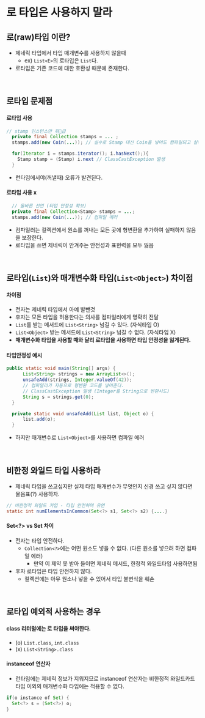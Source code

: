 # 로 타입은 사용하지 말라

## 로(raw)타입 이란?
- 제네릭 타입에서 타입 매개변수를 사용하지 않을때
  - ex) `List<E>`의 로타입은 `List`다.
- 로타입은 기존 코드에 대한 호환성 때문에 존재한다.

<br/>

## 로타입 문제점

#### 로타입 사용
```java
// stamp 인스턴스만 취급
  private final Collection stamps = ... ;
  stamps.add(new Coin(...)); // 실수로 Stamp 대신 Coin을 넣어도 컴파일되고 실행된다는 문제점.
```
```java
  for(Iterator i = stamps.iterator(); i.hasNext();){
    Stamp stamp = (Stamp) i.next // ClassCastException 발생
  }
```
- 런타임에서야(꺼낼때) 오류가 발견된다.

#### 로타입 사용 x
```java
  // 올바른 선언 (타입 안정성 확보)
  private final Collection<Stamp> stamps = ...;
  stamps.add(new Coin(...)); // 컴파일 에러
  ```
- 컴파일러는 컬렉션에서 원소를 꺼내는 모든 곳에 형변환을 추가하여 실패하지 않음을 보장한다.
- 로타입을 쓰면 제네릭이 안겨주는 안전성과 표현력을 모두 잃음


<br/>

## 로타입(`List`)와 매개변수화 타입(`List<Object>`) 차이점
#### 차이점
  - 전자는 제네릭 타입에서 아예 발뺀것
  - 후자는 모든 타입을 허용한다는 의사를 컴파일러에게 명확히 전달
  - `List`를 받는 메서드에 `List<String>` 넘길 수 있다. (자식타입 O)
  - `List<Object>` 받는 메서드에 `List<String>` 넘길 수 없다. (자식타입 X)
  -  __매개변수화 타입을 사용할 때와 달리 로타입을 사용하면 타입 안정성을 잃게된다.__
#### 타입안정성 예시
```java
public static void main(String[] args) {
      List<String> strings = new ArrayList<>();
      unsafeAdd(strings, Integer.valueOf(42));
      // 컴파일러가 자동으로 형변환 코드를 넣어준다.
      // ClassCastException 발생 (Integer를 String으로 변환시도)
      String s = strings.get(0);
  }

  private static void unsafeAdd(List list, Object o) {
      list.add(o);
  }
  ```
  - 하지만 매개변수로 `List<Object>`를 사용하면 컴파일 에러


<br/>

## 비한정 와일드 타입 사용하라
- 제네릭 타입을 쓰고싶지만 실제 타입 매개변수가 무엇인지 신경 쓰고 싶지 않다면 물음표(?) 사용하자.
```java
// 비한정적 와일드 카입 - 타입 안전하며 유연
static int numElementsInCommon(Set<?> s1, Set<?> s2) {....}
```
#### Set<?> vs Set 차이
  - 전자는 타입 안전하다.
    - `Collection<?>`에는 어떤 원소도 넣을 수 없다. (다른 원소를 넣으려 하면 컴파일 에러)
      - 만약 이 제약 못 받아 들이면 제네릭 메서드, 한정적 와일드타입 사용하면됨
  - 후자 로타입은 타입 안전하지 않다.
    - 컬렉션에는 아무 원소나 넣을 수 있어서 타입 불변식을 훼손

<br/>

## 로타입 예외적 사용하는 경우
#### class 리터럴에는 로 타입을 써야한다.
  - (o) `List.class`, `int.class`
  - (x) `List<String>.class`
#### instanceof 연산자
- 런타임에는 제네릭 정보가 지워지므로 instanceof 연산자는 비한정적 와일드카드 타입 이외의 매개변수화 타입에는 적용할 수 없다.  
```java
if(o instance of Set) {
  Set<?> s = (Set<?>) o;
}
```
